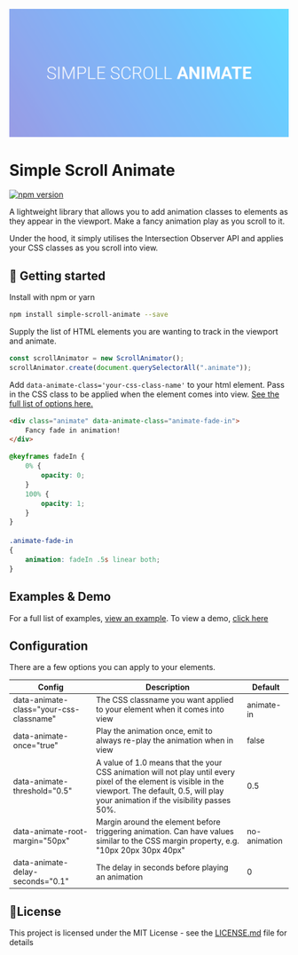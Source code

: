 ![Logo](./example/logo.png)

# Simple Scroll Animate

[![npm version](https://badge.fury.io/js/simple-scroll-animate.svg)](https://badge.fury.io/js/simple-scroll-animate)


A lightweight library that allows you to add animation classes to elements as they appear in the viewport. Make a fancy animation play as you scroll to it.

Under the hood, it simply utilises the Intersection Observer API and applies your CSS classes as you scroll into view.

## 🚀 Getting started

Install with npm or yarn

```bash
npm install simple-scroll-animate --save
```

Supply the list of HTML elements you are wanting to track in the viewport and animate. 
```js
const scrollAnimator = new ScrollAnimator();
scrollAnimator.create(document.querySelectorAll(".animate"));
```

Add `data-animate-class='your-css-class-name'` to your html element. Pass in the CSS class to be applied when the element comes into view. 
    [See the full list of options here.](#configuration)
```html
<div class="animate" data-animate-class="animate-fade-in">
    Fancy fade in animation!
</div>
```
```css
@keyframes fadeIn {
    0% {
        opacity: 0;
    }
    100% {
        opacity: 1;
    }
}

.animate-fade-in 
{
    animation: fadeIn .5s linear both;
}
```
## Examples & Demo
For a full list of examples, [view an example](./example).  To view a demo, [click here](https://grantbartlett.github.io/simple-scroll-animate/)


## Configuration
There are a few options you can apply to your elements. 

| Config      | Description | Default  | 
| ----------- | ----------- |--------- |
| data-animate-class="your-css-classname" | The CSS classname you want applied to your element when it comes into view | animate-in |
| data-animate-once="true" | Play the animation once, emit to always re-play the animation when in view  | false |
| data-animate-threshold="0.5" | A value of 1.0 means that the your CSS animation will not play until every pixel of the element is visible in the viewport. The default, 0.5, will play your animation if the visibility passes 50%. | 0.5 |
| data-animate-root-margin="50px" | Margin around the element before triggering animation. Can have values similar to the CSS margin property, e.g. "10px 20px 30px 40px" | no-animation |
| data-animate-delay-seconds="0.1" | The delay in seconds before playing an animation | 0 |


## 📝License
This project is licensed under the MIT License - see the [LICENSE.md](LICENSE.md) file for details
